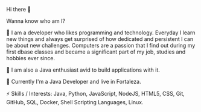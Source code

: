 <!--
**carloshilner/carloshilner** is a ✨ _special_ ✨ repository because its `README.md` (this file) appears on your GitHub profile.

Here are some ideas to get you started:

- 🔭 I’m currently working on ...
- 🌱 I’m currently learning ...
- 👯 I’m looking to collaborate on ...
- 🤔 I’m looking for help with ...
- 💬 Ask me about ...
- 📫 How to reach me: ...
- 😄 Pronouns: ...
- ⚡ Fun fact: ...
-->
Hi there 👋 

Wanna know who am I?  

👯 I am a developer who likes programming and technology.  Everyday I learn new things and always get surprised of how dedicated and persistent I can be about new challenges. Computers are a passion that I find out during my first dbase classes and became a significant part of my job, studies and hobbies ever since.  

🌱 I am also a Java enthusiast avid to build applications with it.  

🔭 Currently I'm a Java Developer and live in Fortaleza.  

⚡ Skills / Interests: Java, Python, JavaScript, NodeJS, HTML5, CSS, Git, GitHub, SQL, Docker, Shell Scripting Languages, Linux.
